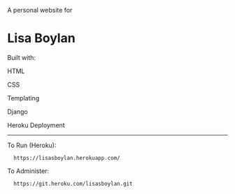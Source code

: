 A personal website for

 Lisa Boylan
 ==============


Built with:


   HTML

   CSS

   Templating

   Django

   Heroku Deployment
   
----------------
To Run (Heroku):

   
      https://lisasboylan.herokuapp.com/ 
      
      
To Administer:


      https://git.heroku.com/lisasboylan.git


